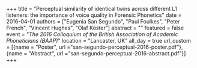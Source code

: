 +++
title = "Perceptual similarity of identical twins across different L1 listeners: the importance of voice quality in Forensic Phonetics"
date = 2016-04-01
authors = ["Eugenia San Segundo", "Paul Foulkes", "Peter French", "Vincent Hughes", "Olaf K&#246;ster"]
abstract = ""
featured = false
event = "*The 2016 Colloquium of the British Association of Academic Phoneticians (BAAP)*" 
location = "Lancaster, UK"
all_day = true
url_custom = [{name = "Poster", url ="san-segundo-perceptual-2016-poster.pdf"}, {name = "Abstract", url ="san-segundo-perceptual-2016-abstract.pdf"}]
+++

